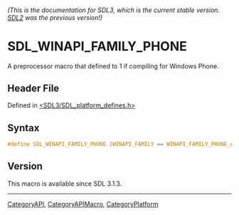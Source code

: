 ###### (This is the documentation for SDL3, which is the current stable version. [SDL2](https://wiki.libsdl.org/SDL2/) was the previous version!)
# SDL_WINAPI_FAMILY_PHONE

A preprocessor macro that defined to 1 if compiling for Windows Phone.

## Header File

Defined in [<SDL3/SDL_platform_defines.h>](https://github.com/libsdl-org/SDL/blob/main/include/SDL3/SDL_platform_defines.h)

## Syntax

```c
#define SDL_WINAPI_FAMILY_PHONE (WINAPI_FAMILY == WINAPI_FAMILY_PHONE_APP)
```

## Version

This macro is available since SDL 3.1.3.

----
[CategoryAPI](CategoryAPI), [CategoryAPIMacro](CategoryAPIMacro), [CategoryPlatform](CategoryPlatform)

